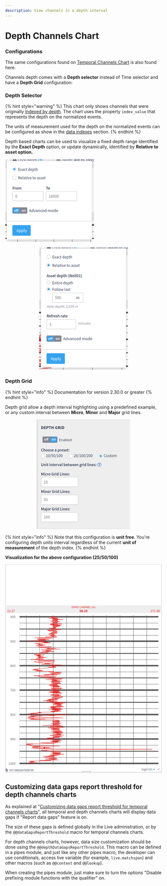 ```yaml
---
description: View channels in a depth interval
---
```


# Depth Channels Chart

### **Configurations**

The same configurations found on [Temporal Channels Chart](temporal-channels-chart.md) is also found here.

Channels depth comes with a **Depth selector** instead of Time selector and have a **Depth Grid** configuration:

### **Depth Selector**

{% hint style="warning" %}
This chart only shows channels that were originally [indexed by depth](../../../data-flow/data-normalization/data-enrichment.md#depth-based-sources). The chart uses the property `index_value` that represents the depth on the normalized events.

The units of measurement used for the depth on the normalized events can be configured as show in the [data indexes](../../../data-flow/data-normalization/data-enrichment.md#depth-based-sources) section.
{% endhint %}

Depth based charts can be used to visualize a fixed depth range identified by the **Exact Depth** option, or update dynamically, identified by **Relative to asset option.**

![Exact depth](<../../../.gitbook/assets/image (422).png>)

<div align="center">

<img src="../../../.gitbook/assets/image (49).png" alt="Relative to asset">

</div>

### Depth Grid

{% hint style="info" %}
Documentation for version 2.30.0 or greater
{% endhint %}

Depth grid allow a depth interval highlighting using a predefined example, or any custom interval between **Micro**, **Minor** and **Major** grid lines.

<div align="center">

<img src="../../../.gitbook/assets/image (250).png" alt="An example of Custom Configuration">

</div>

{% hint style="info" %}
Note that this configuration is **unit free**. You're configuring depth units interval regardless of the current **unit of measurement** of the depth index.
{% endhint %}

**Visualization for the above configuration (25/50/100)**

<div align="center">

<img src="../../../.gitbook/assets/image (115).png" alt="Starting with Major line at 400 depth, Micro at 425, Minor at 450">

</div>

## Customizing data gaps report threshold for depth channels charts

As explained at "[Customizing data gaps report threshold for temporal channels charts](https://github.com/intelie/drilling/blob/main/features/data-visualization/channels-charts/features/data-visualization/channels-charts/temporal-channels-chart.md#customizing-data-gaps-report-threshold-for-temporal-channels-charts)", all temporal and depth channels charts will display data gaps if "Report data gaps" feature is on.

The size of these gaps is defined globally in the Live administration, or by the `@@dataGapsReportThreshold` macro for temporal channels charts.

For depth channels charts, however, data size customization should be done using the `@@depthDataGapsReportThreshold`. This macro can be defined in a pipes module, and just like any other pipes macro, the developer can use conditionals, access live variable (for example, `live.matchspan`) and other macros (such as `@@context` and `@@lookup`).

When creating the pipes module, just make sure to turn the options "Disable prefixing module functions with the qualifier" on.
